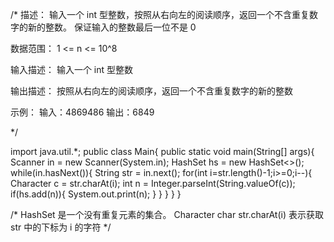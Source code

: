 /*
描述：
  输入一个 int 型整数，按照从右向左的阅读顺序，返回一个不含重复数字的新的整数。
  保证输入的整数最后一位不是 0

数据范围：
  1 <= n <= 10^8

输入描述：
  输入一个 int 型整数

输出描述：
  按照从右向左的阅读顺序，返回一个不含重复数字的新的整数

示例：
  输入：4869486
  输出：6849

*/

import java.util.*;
public class Main{
    public static void main(String[] args){
        Scanner in = new Scanner(System.in);
	HashSet<Integer> hs = new HashSet<>();
	while(in.hasNext()){
            String str = in.next();
	    for(int i=str.length()-1;i>=0;i--){
                Character c = str.charAt(i);
		int n = Integer.parseInt(String.valueOf(c));
		if(hs.add(n)){
                    System.out.print(n);
		}
	    }
	}
    }
}

/*
HashSet 是一个没有重复元素的集合。
Character char 
str.charAt(i)  表示获取 str 中的下标为 i 的字符
*/
